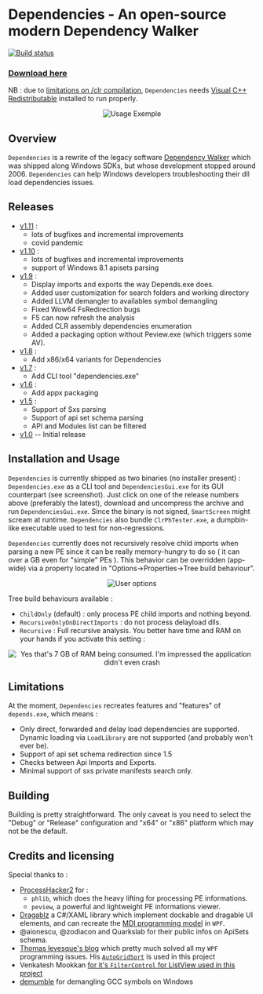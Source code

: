 # Dependencies - An open-source modern Dependency Walker
[![Build status](https://ci.appveyor.com/api/projects/status/wtr5v8ksndbkkqxg?svg=true)](https://ci.appveyor.com/project/lucasg/dependencies)

### [Download here](https://github.com/himeshsameera/Dependencies/releases/download/V2.0-alpha/Dependencies_V2.0-alpha_x64.zip)

NB : due to [limitations on /clr compilation](https://msdn.microsoft.com/en-us/library/ffkc918h.aspx), `Dependencies` needs [Visual C++  Redistributable](https://support.microsoft.com/en-us/help/2977003/the-latest-supported-visual-c-downloads) installed to run properly.

<p align="center">
<img alt="Usage Exemple" src="screenshots/UsageExemple.gif"/>
</p>


## Overview

`Dependencies` is a rewrite of the legacy software [Dependency Walker](http://www.dependencywalker.com/) which was shipped along Windows SDKs, but whose development stopped around 2006.
`Dependencies` can help Windows developers troubleshooting their dll load dependencies issues.

## Releases
* [v1.11](https://github.com/lucasg/Dependencies/releases/download/v1.11.1/Dependencies_x64_Release.zip) :
	* lots of bugfixes and incremental improvements
	* covid pandemic
* [v1.10](https://github.com/lucasg/Dependencies/releases/download/v1.10/Dependencies_x64_Release.zip) :
	* lots of bugfixes and incremental improvements
	* support of Windows 8.1 apisets parsing
* [v1.9](https://github.com/lucasg/Dependencies/releases/download/v1.9/Dependencies_x64_Release.zip) :
	* Display imports and exports the way Depends.exe does.
	* Added user customization for search folders and working directory
	* Added LLVM demangler to availables symbol demangling
	* Fixed Wow64 FsRedirection bugs
	* F5 can now refresh the analysis
	* Added CLR assembly dependencies enumeration
	* Added a packaging option without Peview.exe (which triggers some AV).
* [v1.8](https://github.com/lucasg/Dependencies/releases/download/v1.8/Dependencies_x64_Release.zip) :
	* Add x86/x64 variants for Dependencies
* [v1.7](https://github.com/lucasg/Dependencies/releases/download/v1.7/Dependencies.zip) :
	* Add CLI tool "dependencies.exe"
* [v1.6](https://github.com/lucasg/Dependencies/releases/download/v1.6/Dependencies.zip) :
	* Add appx packaging
* [v1.5](https://github.com/lucasg/Dependencies/releases/download/v1.5/Dependencies.zip) :
	* Support of Sxs parsing
	* Support of api set schema parsing
	* API and Modules list can be filtered
* [v1.0](https://github.com/lucasg/Dependencies/releases/download/v1.0/Dependencies.zip) -- Initial release


## Installation and Usage

`Dependencies` is currently shipped as two binaries (no installer present) : `Dependencies.exe` as a CLI tool and `DependenciesGui.exe` for its GUI counterpart (see screenshot). Just click on one of the release numbers above (preferably the latest), download and uncompress the archive and run `DependenciesGui.exe`.
Since the binary is not signed, `SmartScreen` might scream at runtime. `Dependencies` also bundle `ClrPhTester.exe`, a dumpbin-like executable used to test for non-regressions.

`Dependencies` currently does not recursively resolve child imports when parsing a new PE since it can be really memory-hungry to do so ( it can over a GB even for "simple" PEs ). This behavior can be overridden (app-wide) via a property located in "Options->Properties->Tree build behaviour".

<p align="center">
<img alt="User options" src="screenshots/UserOptions.png"/>
</p>

Tree build behaviours available :

* `ChildOnly` (default) : only process PE child imports and nothing beyond.
* `RecursiveOnlyOnDirectImports`  : do not process delayload dlls.
* `Recursive` : Full recursive analysis. You better have time and RAM on your hands if you activate this setting :

<p align="center">
<img alt="Yes that's 7 GB of RAM being consumed. I'm impressed the application didn't even crash" src="screenshots/RamEater.PNG"/>
</p>


## Limitations

At the moment, `Dependencies` recreates features and "features" of `depends.exe`, which means :

* Only direct, forwarded and delay load dependencies are supported. Dynamic loading via `LoadLibrary` are not supported (and probably won't ever be).
* Support of api set schema redirection since 1.5
* Checks between Api Imports and Exports. 
* Minimal support of sxs private manifests search only.


## Building

Building is pretty straightforward.
The only caveat is you need to select the "Debug" or "Release" configuration and "x64" or "x86" platform which may not be the default.


## Credits and licensing

Special thanks to :

* [ProcessHacker2](https://github.com/processhacker2/processhacker) for :
  * `phlib`, which does the heavy lifting for processing PE informations.
  * `peview`, a powerful and lightweight PE informations viewer.
* [Dragablz](https://github.com/ButchersBoy/Dragablz) a C#/XAML library which implement dockable and dragable UI elements, and can recreate the [MDI programming model](https://en.wikipedia.org/wiki/Multiple_document_interface) in `WPF`.
* @aionescu, @zodiacon and Quarkslab for their public infos on ApiSets schema.
* [Thomas levesque's blog](https://www.thomaslevesque.com) which pretty much solved all my `WPF` programming issues. His [`AutoGridSort`](http://www.thomaslevesque.com/2009/08/04/wpf-automatically-sort-a-gridview-continued/) is used in this project 
* Venkatesh Mookkan [for it's `FilterControl` for ListView used in this project](https://www.codeproject.com/Articles/170095/WPF-Custom-Control-FilterControl-for-ListBox-ListV)
* [demumble](https://github.com/nico/demumble) for demangling GCC symbols on Windows
